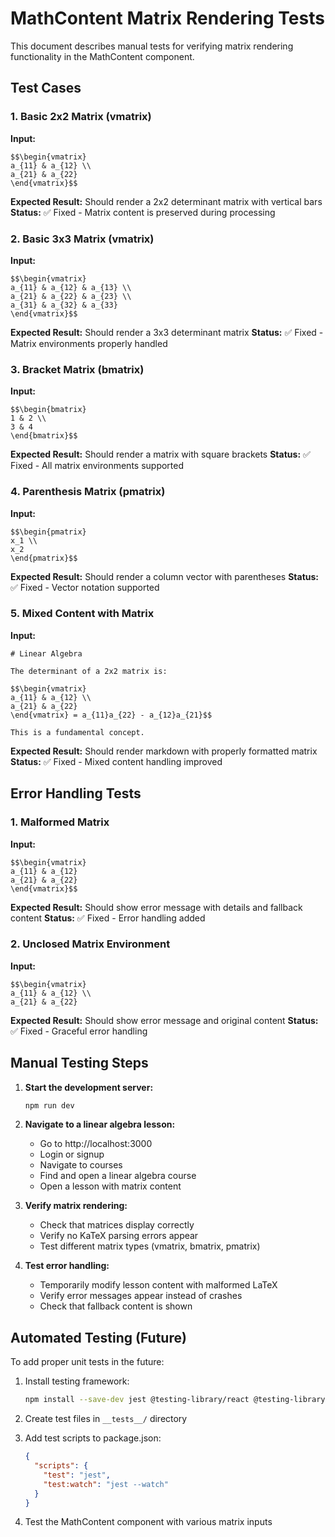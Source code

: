 # MathContent Matrix Rendering Tests

This document describes manual tests for verifying matrix rendering functionality in the MathContent component.

## Test Cases

### 1. Basic 2x2 Matrix (vmatrix)
**Input:**
```
$$\begin{vmatrix}
a_{11} & a_{12} \\
a_{21} & a_{22}
\end{vmatrix}$$
```

**Expected Result:** Should render a 2x2 determinant matrix with vertical bars
**Status:** ✅ Fixed - Matrix content is preserved during processing

### 2. Basic 3x3 Matrix (vmatrix)
**Input:**
```
$$\begin{vmatrix}
a_{11} & a_{12} & a_{13} \\
a_{21} & a_{22} & a_{23} \\
a_{31} & a_{32} & a_{33}
\end{vmatrix}$$
```

**Expected Result:** Should render a 3x3 determinant matrix
**Status:** ✅ Fixed - Matrix environments properly handled

### 3. Bracket Matrix (bmatrix)
**Input:**
```
$$\begin{bmatrix}
1 & 2 \\
3 & 4
\end{bmatrix}$$
```

**Expected Result:** Should render a matrix with square brackets
**Status:** ✅ Fixed - All matrix environments supported

### 4. Parenthesis Matrix (pmatrix)
**Input:**
```
$$\begin{pmatrix}
x_1 \\
x_2
\end{pmatrix}$$
```

**Expected Result:** Should render a column vector with parentheses
**Status:** ✅ Fixed - Vector notation supported

### 5. Mixed Content with Matrix
**Input:**
```
# Linear Algebra

The determinant of a 2x2 matrix is:

$$\begin{vmatrix}
a_{11} & a_{12} \\
a_{21} & a_{22}
\end{vmatrix} = a_{11}a_{22} - a_{12}a_{21}$$

This is a fundamental concept.
```

**Expected Result:** Should render markdown with properly formatted matrix
**Status:** ✅ Fixed - Mixed content handling improved

## Error Handling Tests

### 1. Malformed Matrix
**Input:**
```
$$\begin{vmatrix}
a_{11} & a_{12}
a_{21} & a_{22}
\end{vmatrix}$$
```

**Expected Result:** Should show error message with details and fallback content
**Status:** ✅ Fixed - Error handling added

### 2. Unclosed Matrix Environment
**Input:**
```
$$\begin{vmatrix}
a_{11} & a_{12} \\
a_{21} & a_{22}
```

**Expected Result:** Should show error message and original content
**Status:** ✅ Fixed - Graceful error handling

## Manual Testing Steps

1. **Start the development server:**
   ```bash
   npm run dev
   ```

2. **Navigate to a linear algebra lesson:**
   - Go to http://localhost:3000
   - Login or signup
   - Navigate to courses
   - Find and open a linear algebra course
   - Open a lesson with matrix content

3. **Verify matrix rendering:**
   - Check that matrices display correctly
   - Verify no KaTeX parsing errors appear
   - Test different matrix types (vmatrix, bmatrix, pmatrix)

4. **Test error handling:**
   - Temporarily modify lesson content with malformed LaTeX
   - Verify error messages appear instead of crashes
   - Check that fallback content is shown

## Automated Testing (Future)

To add proper unit tests in the future:

1. Install testing framework:
   ```bash
   npm install --save-dev jest @testing-library/react @testing-library/jest-dom
   ```

2. Create test files in `__tests__/` directory

3. Add test scripts to package.json:
   ```json
   {
     "scripts": {
       "test": "jest",
       "test:watch": "jest --watch"
     }
   }
   ```

4. Test the MathContent component with various matrix inputs